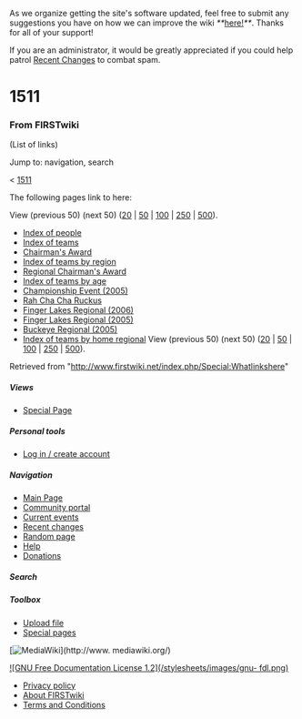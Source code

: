 As we organize getting the site's software updated, feel free to submit any
suggestions you have on how we can improve the wiki
_**_[here!](/index.php/User:Hallry/Suggestions "User:Hallry/Suggestions"
)_**_. Thanks for all of your support!

If you are an administrator, it would be greatly appreciated if you could help
patrol [Recent Changes](/index.php/Special:Recentchanges
"Special:Recentchanges" ) to combat spam.

# 1511

### From FIRSTwiki

(List of links)

Jump to: navigation, search

&lt; [1511](/index.php?title=1511&redirect=no "1511" )  

The following pages link to here:

View (previous 50) (next 50)
([20](/index.php?title=Special:Whatlinkshere/1511&limit=20&from=0
"Special:Whatlinkshere/1511" ) |
[50](/index.php?title=Special:Whatlinkshere/1511&limit=50&from=0
"Special:Whatlinkshere/1511" ) |
[100](/index.php?title=Special:Whatlinkshere/1511&limit=100&from=0
"Special:Whatlinkshere/1511" ) |
[250](/index.php?title=Special:Whatlinkshere/1511&limit=250&from=0
"Special:Whatlinkshere/1511" ) |
[500](/index.php?title=Special:Whatlinkshere/1511&limit=500&from=0
"Special:Whatlinkshere/1511" )).

  * [Index of people](/index.php/Index_of_people "Index of people" )
  * [Index of teams](/index.php/Index_of_teams "Index of teams" )
  * [Chairman's Award](/index.php/Chairman%27s_Award "Chairman's Award" )
  * [Index of teams by region](/index.php/Index_of_teams_by_region "Index of teams by region" )
  * [Regional Chairman's Award](/index.php/Regional_Chairman%27s_Award "Regional Chairman's Award" )
  * [Index of teams by age](/index.php/Index_of_teams_by_age "Index of teams by age" )
  * [Championship Event (2005)](/index.php/Championship_Event_%282005%29 "Championship Event \(2005\)" )
  * [Rah Cha Cha Ruckus](/index.php/Rah_Cha_Cha_Ruckus "Rah Cha Cha Ruckus" )
  * [Finger Lakes Regional (2006)](/index.php/Finger_Lakes_Regional_%282006%29 "Finger Lakes Regional \(2006\)" )
  * [Finger Lakes Regional (2005)](/index.php/Finger_Lakes_Regional_%282005%29 "Finger Lakes Regional \(2005\)" )
  * [Buckeye Regional (2005)](/index.php/Buckeye_Regional_%282005%29 "Buckeye Regional \(2005\)" )
  * [Index of teams by home regional](/index.php/Index_of_teams_by_home_regional "Index of teams by home regional" )
View (previous 50) (next 50)
([20](/index.php?title=Special:Whatlinkshere/1511&limit=20&from=0
"Special:Whatlinkshere/1511" ) |
[50](/index.php?title=Special:Whatlinkshere/1511&limit=50&from=0
"Special:Whatlinkshere/1511" ) |
[100](/index.php?title=Special:Whatlinkshere/1511&limit=100&from=0
"Special:Whatlinkshere/1511" ) |
[250](/index.php?title=Special:Whatlinkshere/1511&limit=250&from=0
"Special:Whatlinkshere/1511" ) |
[500](/index.php?title=Special:Whatlinkshere/1511&limit=500&from=0
"Special:Whatlinkshere/1511" )).

Retrieved from "<http://www.firstwiki.net/index.php/Special:Whatlinkshere>"

##### Views

  * [Special Page](/index.php/Special:Whatlinkshere/1511)

##### Personal tools

  * [Log in / create account](/index.php?title=Special:Userlogin&returnto=Special:Whatlinkshere)

[](/index.php/Main_Page "Main Page" )

##### Navigation

  * [Main Page](/index.php/Main_Page)
  * [Community portal](/index.php/FIRSTwiki:Community_portal)
  * [Current events](/index.php/Current_events)
  * [Recent changes](/index.php/Special:Recentchanges)
  * [Random page](/index.php/Special:Random)
  * [Help](/index.php/FIRSTwiki:Help)
  * [Donations](/index.php/FIRSTwiki:Site_support)

##### Search



##### Toolbox

  * [Upload file](/index.php/Special:Upload)
  * [Special pages](/index.php/Special:Specialpages)

[![MediaWiki](/skins/common/images/poweredby_mediawiki_88x31.png)](http://www.
mediawiki.org/)

[![GNU Free Documentation License 1.2](/stylesheets/images/gnu-
fdl.png)](http://www.gnu.org/copyleft/fdl.html)

  * [Privacy policy](/index.php/FIRSTwiki:Privacy_policy "FIRSTwiki:Privacy policy" )
  * [About FIRSTwiki](/index.php/FIRSTwiki:About "FIRSTwiki:About" )
  * [Terms and Conditions](/index.php/FIRSTwiki:Terms_and_conditions "FIRSTwiki:Terms and conditions" )

